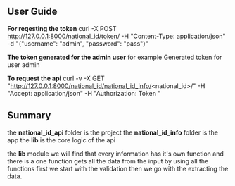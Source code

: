 ## User Guide
**For reqesting the token**
curl -X POST http://127.0.0.1:8000/national_id/token/  -H "Content-Type: application/json"  -d "{\"username\": \"admin\", \"password\": \"pass\"}"

**The token generated for the admin user**
for example
Generated token <token> for user admin

**To request the api**
curl -v -X GET "http://127.0.0.1:8000/national_id/national_id_info/<national_id>/"   -H "Accept: application/json"  -H "Authorization: Token <token>"


## Summary
the **national_id_api** folder is the project
the **national_id_info** folder is the app
the **lib** is the core logic of the api

the **lib** module we will find that every information has it's own function and there is a one function gets all the data from the input by using all the functions
first we start with the validation then we go with the extracting the data.


